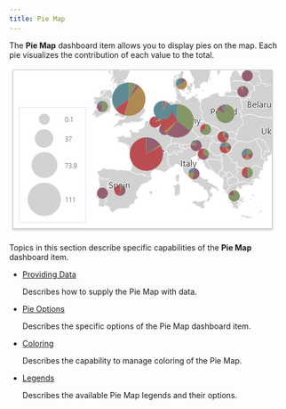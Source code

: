 ```yaml
---
title: Pie Map
---
```

The **Pie Map** dashboard item allows you to display pies on the map. Each pie visualizes the contribution of each value to the total.

![wdd-dashboard-items-pie-map](../../../../images/Img125124.png)

Topics in this section describe specific capabilities of the **Pie Map** dashboard item.
* [Providing Data](../../../../../dashboard-for-web/articles/web-dashboard-designer-mode/designing-dashboard-items/geo-point-maps/pie-map/providing-data.md)
	
	Describes how to supply the Pie Map with data.
* [Pie Options](../../../../../dashboard-for-web/articles/web-dashboard-designer-mode/designing-dashboard-items/geo-point-maps/pie-map/pie-options.md)
	
	Describes the specific options of the Pie Map dashboard item.
* [Coloring](../../../../../dashboard-for-web/articles/web-dashboard-designer-mode/designing-dashboard-items/geo-point-maps/pie-map/coloring.md)
	
	Describes the capability to manage coloring of the Pie Map.
* [Legends](../../../../../dashboard-for-web/articles/web-dashboard-designer-mode/designing-dashboard-items/geo-point-maps/pie-map/legends.md)
	
	Describes the available Pie Map legends and their options.